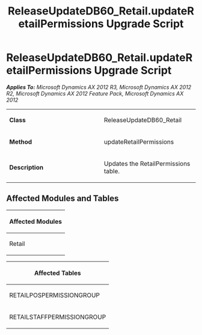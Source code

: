 ﻿---
title: ReleaseUpdateDB60_Retail.updateRetailPermissions Upgrade Script
TOCTitle: ReleaseUpdateDB60_Retail.updateRetailPermissions Upgrade Script
ms:assetid: 9d2165a4-7b35-d579-4a1d-71320580b588
ms:mtpsurl: https://msdn.microsoft.com/en-us/library/JJ736622(v=AX.60)
ms:contentKeyID: 49710064
ms.date: 05/18/2015
mtps_version: v=AX.60
---

# ReleaseUpdateDB60\_Retail.updateRetailPermissions Upgrade Script 


_**Applies To:** Microsoft Dynamics AX 2012 R3, Microsoft Dynamics AX 2012 R2, Microsoft Dynamics AX 2012 Feature Pack, Microsoft Dynamics AX 2012_

<table>
<colgroup>
<col style="width: 50%" />
<col style="width: 50%" />
</colgroup>
<tbody>
<tr class="odd">
<td><p><strong>Class</strong></p></td>
<td><p>ReleaseUpdateDB60_Retail</p></td>
</tr>
<tr class="even">
<td><p><strong>Method</strong></p></td>
<td><p>updateRetailPermissions</p></td>
</tr>
<tr class="odd">
<td><p><strong>Description</strong></p></td>
<td><p>Updates the RetailPermissions table.</p></td>
</tr>
</tbody>
</table>


## Affected Modules and Tables

<table>
<colgroup>
<col style="width: 100%" />
</colgroup>
<thead>
<tr class="header">
<th><p>Affected Modules</p></th>
</tr>
</thead>
<tbody>
<tr class="odd">
<td><p>Retail</p></td>
</tr>
</tbody>
</table>


<table>
<colgroup>
<col style="width: 100%" />
</colgroup>
<thead>
<tr class="header">
<th><p>Affected Tables</p></th>
</tr>
</thead>
<tbody>
<tr class="odd">
<td><p>RETAILPOSPERMISSIONGROUP</p></td>
</tr>
<tr class="even">
<td><p>RETAILSTAFFPERMISSIONGROUP</p></td>
</tr>
</tbody>
</table>

  


